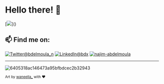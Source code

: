 # Hello there! 👋
[![](https://visitor-badge.glitch.me/badge?page_id=najx.visitor-badge")]()

## 📫 Find me on:
<a href="https://twitter.com/bdelmoula_n"><img src="https://img.shields.io/badge/Twitter--_.svg?style=social&logo=twitter" alt="Twitter@bdelmoula_n"></a>
<a href="https://www.linkedin.com/in/abdx"><img src="https://img.shields.io/badge/LinkedIn--_.svg?style=social&logo=linkedin" alt="LinkedIn@bdx"></a>
<a href="https://stackoverflow.com/users/19588110/najim-abdelmoula"><img src="https://img.shields.io/badge/stack Overflow--_.svg?style=social&logo=stack Overflow" alt="najim-abdelmoula"></a>

---

![6405318ac146473a95bfbdcec2b32943](https://user-images.githubusercontent.com/11095731/136881424-89ef97ea-51eb-4910-9d86-9ccd2e77fcf0.gif)

<sub>Art by [waneella_](https://twitter.com/waneella_) with ❤️</sup>
